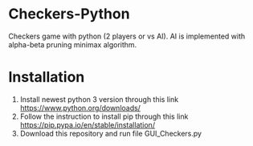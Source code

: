 # Checkers-Python

Checkers game with python (2 players or vs AI). AI is implemented with alpha-beta pruning minimax algorithm.

# Installation

1) Install newest python 3 version through this link https://www.python.org/downloads/
2) Follow the instruction to install pip through this link https://pip.pypa.io/en/stable/installation/
3) Download this repository and run file GUI_Checkers.py